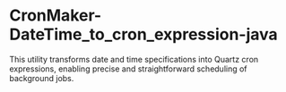 # CronMaker-DateTime_to_cron_expression-java
This utility transforms date and time specifications into Quartz cron expressions, enabling precise and straightforward scheduling of background jobs.
